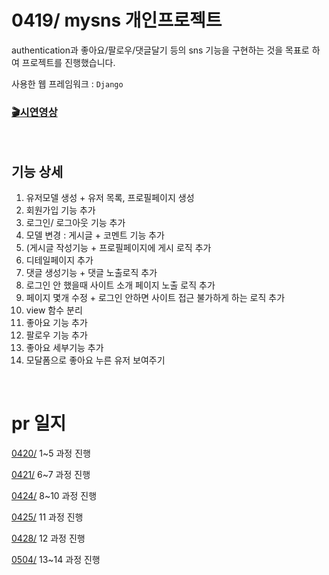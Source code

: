 # 0419/ mysns 개인프로젝트

authentication과 좋아요/팔로우/댓글달기 등의 sns 기능을 구현하는 것을 목표로 하여 프로젝트를 진행했습니다.

사용한 웹 프레임워크 : `Django` 

### [🎬시연영상](https://youtu.be/pz-iS8NrZRY?si=8y9DxY2_8ZbN5yyh)

<br>

## 기능 상세


1. 유저모델 생성 + 유저 목록, 프로필페이지 생성
2. 회원가입 기능 추가
3. 로그인/ 로그아웃 기능 추가
4. 모델 변경 : 게시글 + 코멘트 기능 추가
5. (게시글 작성기능 + 프로필페이지에 게시 로직 추가
6. 디테일페이지 추가
7. 댓글 생성기능 + 댓글 노출로직 추가
8. 로그인 안 했을때 사이트 소개 페이지 노출 로직 추가
9. 페이지 몇개 수정 + 로그인 안하면 사이트 접근 불가하게 하는 로직 추가
10. view 함수 분리
11. 좋아요 기능 추가
12. 팔로우 기능 추가
13. 좋아요 세부기능 추가
14. 모달폼으로 좋아요 누른 유저 보여주기

<br>


# pr 일지

[0420/](./record/mysns_0420.md) 1~5 과정 진행

[0421/](./record/mysns_0421.md) 6~7 과정 진행

[0424/](./record/mysns_0424.md) 8~10 과정 진행

[0425/](./record/mysns_0425.md) 11 과정 진행

[0428/](./record/mysns_0428.md) 12 과정 진행

[0504/](./record/mysns_0504.md) 13~14 과정 진행

